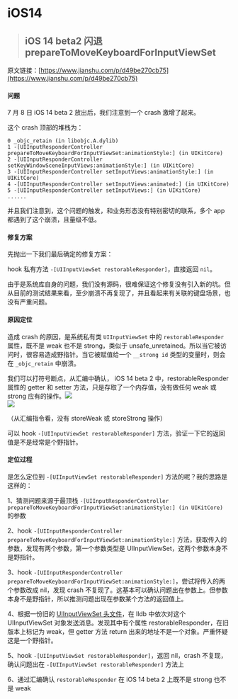# iOS14

> ## iOS 14 beta2 闪退 prepareToMoveKeyboardForInputViewSet

原文链接：[https://www.jianshu.com/p/d49be270cb75](https://www.jianshu.com/p/d49be270cb75)

#### 问题

7 月 8 日 iOS 14 beta 2 放出后，我们注意到一个 crash 激增了起来。

这个 crash 顶部的堆栈为：

```text
0 _objc_retain (in libobjc.A.dylib)
1 -[UIInputResponderController prepareToMoveKeyboardForInputViewSet:animationStyle:] (in UIKitCore)
2 -[UIInputResponderController setKeyWindowSceneInputViews:animationStyle:] (in UIKitCore)
3 -[UIInputResponderController setInputViews:animationStyle:] (in UIKitCore)
4 -[UIInputResponderController setInputViews:animated:] (in UIKitCore)
5 -[UIInputResponderController setInputViews:] (in UIKitCore)
......
```

并且我们注意到，这个问题的触发，和业务形态没有特别密切的联系，多个 app 都遇到了这个崩溃，且量级不低。

#### 修复方案

先抛出一下我们最后确定的修复方案：

hook 私有方法 `-[UIInputViewSet restorableResponder]`，直接返回 `nil`。

由于是系统库自身的问题，我们没有源码，很难保证这个修复没有引入新的坑。但从目前的测试结果来看，至少崩溃不再复现了，并且看起来有关联的键盘场景，也没有严重问题。

#### 原因定位

造成 crash 的原因，是系统私有类 `UIInputViewSet` 中的 `restorableResponder` 属性，既不是 weak 也不是 strong，类似于 unsafe\_unretained。所以当它被访问时，很容易造成野指针。当它被赋值给一个 `__strong id` 类型的变量时，则会在 `_objc_retain` 中崩溃。

我们可以打符号断点，从汇编中确认， iOS 14 beta 2 中，restorableResponder 属性的 getter 和 setter 方法，只是存取了一个内存值，没有做任何 weak 或 strong 应有的操作。![](//upload-images.jianshu.io/upload_images/164542-fccf065a692031aa.png?imageMogr2/auto-orient/strip|imageView2/2/w/1200/format/webp)  
![](//upload-images.jianshu.io/upload_images/164542-e8ce966189f633a9.png?imageMogr2/auto-orient/strip|imageView2/2/w/1200/format/webp)  


（从汇编指令看，没有 storeWeak 或 storeStrong 操作）

可以 hook `-[UIInputViewSet restorableResponder]` 方法，验证一下它的返回值是不是经常是个野指针。

#### 定位过程

是怎么定位到 `-[UIInputViewSet restorableResponder]` 方法的呢？我的思路是这样的：

1、猜测问题来源于最顶栈 `-[UIInputResponderController prepareToMoveKeyboardForInputViewSet:animationStyle:] (in UIKitCore)` 的参数

2、hook `-[UIInputResponderController prepareToMoveKeyboardForInputViewSet:animationStyle:]` 方法，获取传入的参数，发现有两个参数，第一个参数类型是 UIInputViewSet，这两个参数本身不是野指针。

3、hook `-[UIInputResponderController prepareToMoveKeyboardForInputViewSet:animationStyle:]`，尝试将传入的两个参数改成 nil，发现 crash 不复现了。这基本可以确认问题出在参数上。但参数本身不是野指针，所以推测问题出现在参数某个方法的返回值上。

4、根据一份旧的 [UIInputViewSet 头文件](https://links.jianshu.com/go?to=https%3A%2F%2Fdeveloper.limneos.net%2F%3Fios%3D11.0%26framework%3DUIKit.framework%26header%3DUIInputViewSet.h)，在 lldb 中依次对这个 UIInputViewSet 对象发送消息。发现其中有个属性 restorableResponder，在旧版本上标记为 weak，但 getter 方法 return 出来的地址不是一个对象。严重怀疑这是一个野指针。

5、hook `-[UIInputViewSet restorableResponder]`，返回 nil，crash 不复现，确认问题出在 `-[UIInputViewSet restorableResponder]` 方法上

6、通过汇编确认 `restorableResponder` 在 iOS 14 beta 2 上既不是 strong 也不是 weak

